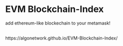 # EVM Blockchain-Index
add ethereum-like blockechain to your metamask!

<br>
https://algonetwork.github.io/EVM-Blockchain-Index/

